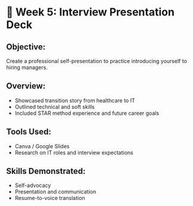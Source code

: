 # 🎤 Week 5: Interview Presentation Deck

## Objective:
Create a professional self-presentation to practice introducing yourself to hiring managers.

## Overview:
- Showcased transition story from healthcare to IT
- Outlined technical and soft skills
- Included STAR method experience and future career goals

## Tools Used:
- Canva / Google Slides
- Research on IT roles and interview expectations

## Skills Demonstrated:
- Self-advocacy
- Presentation and communication
- Resume-to-voice translation